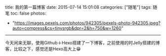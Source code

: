title: 我的第一篇博客
date: 2015-07-14 15:01:08
categories: ["随笔"]
tags: 随笔
toc: false
photos:
  - "https://images.pexels.com/photos/942305/pexels-photo-942305.jpeg?auto=compress&cs=tinysrgb&dpr=2&h=750&w=1260"
---

今天闲来无聊，使用Github＋Hexo搭建了一下博客，之前使用的时Jelly搭建的博客，比较之下，感觉还是Hexo高大上😁

